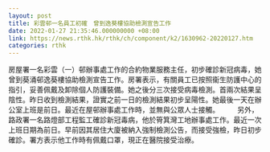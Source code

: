 ```yaml
---
layout: post
title: 彩雲邨一名員工初確　曾到逸葵樓協助檢測宣告工作
date: 2022-01-27 21:35:46.000000000 +08:00
link: https://news.rthk.hk/rthk/ch/component/k2/1630962-20220127.htm
categories: rthk
---
```


房屋署一名彩雲（一）邨辦事處工作的合約物業服務主任，初步確診新冠病毒，她曾到葵涌邨逸葵樓協助檢測宣告工作。房署表示，有關員工已按照衞生防護中心的指引，妥善佩戴及卸除個人防護裝備。她之後分三次接受病毒檢測。首兩次結果呈陰性。昨日收到檢測結果，證實之前一日的檢測結果初步呈陽性。她最後一天在辦公室上班是前日。最近在屋邨辦事處工作時，並無與公眾人士接觸。
　　 
另外，路政署一名路燈部工程監工確診新冠毒病，他於筲箕灣工地辦事處工作。最近一次上班日期為前日。早前因其居住大廈被納入強制檢測公告，而接受強檢，昨日初步確診。署方表示他工作時有佩戴口罩，現正在醫院接受治療。
